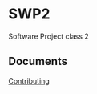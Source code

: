 # SWP2
Software Project class 2

## Documents
[Contributing](https://github.com/SkuldNorniern/Skulds-Documentation/blob/93f51745e91505fce3d4ef20136853ec26064ced/Contributing.md)
